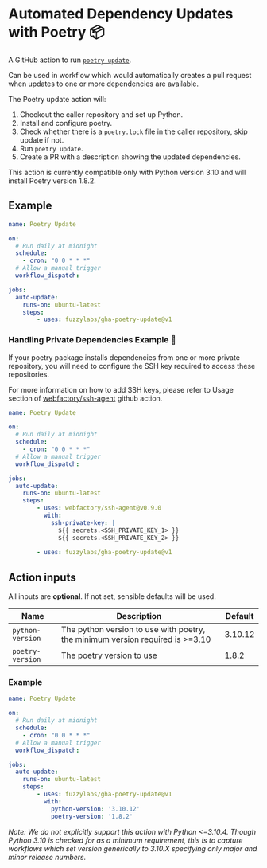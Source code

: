 # Automated Dependency Updates with Poetry 📦

A GitHub action to run [`poetry update`](https://python-poetry.org/docs/cli/#update).

Can be used in workflow which would automatically creates a pull request when updates to one or more dependencies are available.

The Poetry update action will:
1. Checkout the caller repository and set up Python.
2. Install and configure poetry.
3. Check whether there is a `poetry.lock` file in the caller repository, skip update if not.
4. Run `poetry update`.
5. Create a PR with a description showing the updated dependencies.

This action is currently compatible only with Python version 3.10 and will install Poetry version 1.8.2.

## Example

```yaml
name: Poetry Update

on: 
  # Run daily at midnight
  schedule:
    - cron: "0 0 * * *"
  # Allow a manual trigger
  workflow_dispatch:

jobs:
  auto-update:
    runs-on: ubuntu-latest
    steps:
        - uses: fuzzylabs/gha-poetry-update@v1
```

 ### Handling Private Dependencies Example 🔐

If your poetry package installs dependencies from one or more private repository, you will need to configure the SSH key required to access these repositories.

For more information on how to add SSH keys, please refer to Usage section of [webfactory/ssh-agent](https://github.com/webfactory/ssh-agent?tab=readme-ov-file#usage) github action.

```yaml
name: Poetry Update

on: 
  # Run daily at midnight
  schedule:
    - cron: "0 0 * * *"
  # Allow a manual trigger
  workflow_dispatch:

jobs:
  auto-update:
    runs-on: ubuntu-latest
    steps:
        - uses: webfactory/ssh-agent@v0.9.0
          with:
            ssh-private-key: |
              ${{ secrets.<SSH_PRIVATE_KEY_1> }}
              ${{ secrets.<SSH_PRIVATE_KEY_2> }}
    
        - uses: fuzzylabs/gha-poetry-update@v1
```

## Action inputs

All inputs are **optional**. If not set, sensible defaults will be used.

| Name | Description | Default |
| --- | --- | --- |
| `python-version` | The python version to use with poetry, the minimum version required is >=3.10 | 3.10.12 |
| `poetry-version` | The poetry version to use | 1.8.2 |

### Example

```yaml
name: Poetry Update

on: 
  # Run daily at midnight
  schedule:
    - cron: "0 0 * * *"
  # Allow a manual trigger
  workflow_dispatch:

jobs:
  auto-update:
    runs-on: ubuntu-latest
    steps:
        - uses: fuzzylabs/gha-poetry-update@v1
          with:
            python-version: '3.10.12'
            poetry-version: '1.8.2'
```

_Note: We do not explicitly support this action with Python <=3.10.4. Though Python 3.10 is checked for as a minimum requirement, this is to capture workflows which set version generically to 3.10.X specifying only major and minor release numbers._